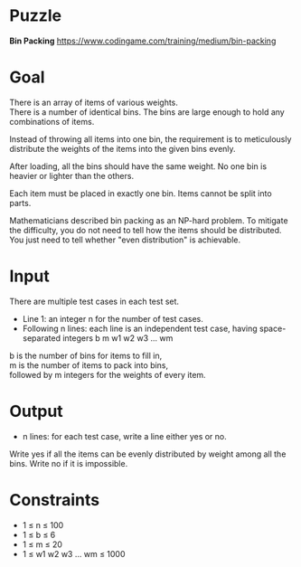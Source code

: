 # Puzzle
**Bin Packing** https://www.codingame.com/training/medium/bin-packing

# Goal
There is an array of items of various weights.  
There is a number of identical bins. The bins are large enough to hold any combinations of items.

Instead of throwing all items into one bin, the requirement is to meticulously distribute the weights of the items into the given bins evenly.

After loading, all the bins should have the same weight. No one bin is heavier or lighter than the others.

Each item must be placed in exactly one bin. Items cannot be split into parts.

Mathematicians described bin packing as an NP-hard problem. To mitigate the difficulty, you do not need to tell how the items should be distributed.  
You just need to tell whether "even distribution" is achievable.

# Input
There are multiple test cases in each test set.

* Line 1: an integer n for the number of test cases.
* Following n lines: each line is an independent test case, having space-separated integers b m w1 w2 w3 ... wm

b is the number of bins for items to fill in,  
m is the number of items to pack into bins,  
followed by m integers for the weights of every item.  

# Output
* n lines: for each test case, write a line either yes or no.
  
Write yes if all the items can be evenly distributed by weight among all the bins. Write no if it is impossible.

# Constraints
* 1 ≤ n ≤ 100
* 1 ≤ b ≤ 6
* 1 ≤ m ≤ 20
* 1 ≤ w1 w2 w3 ... wm ≤ 1000
